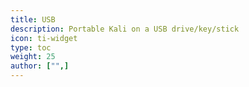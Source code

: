 ```yaml
---
title: USB
description: Portable Kali on a USB drive/key/stick
icon: ti-widget
type: toc
weight: 25
author: ["",]
---
```

